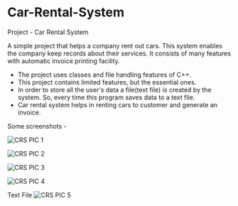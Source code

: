 # Car-Rental-System
Project - Car Rental System

A simple project that helps a company rent out cars. This system enables the company keep records about their services.
It consists of many features with automatic invoice printing facility.

- The project uses classes and file handling features of C++.
- This project contains limited features, but the essential ones.
- In order to store all the user's data a file(text file) is created by the system. So, every time this program saves data to a text file.
- Car rental system helps in renting cars to customer and generate an invoice.

Some screenshots -

![CRS PIC 1](https://github.com/Hazra-Souhardya/Car-Rental-System/assets/138146925/3dc57bf1-3284-4848-b106-4aeaba97e17a)

![CRS PIC 2](https://github.com/Hazra-Souhardya/Car-Rental-System/assets/138146925/6b82a89b-5057-46e8-93a7-67b00a7dd561)

![CRS PIC 3](https://github.com/Hazra-Souhardya/Car-Rental-System/assets/138146925/3ad9a0a0-8cb5-442f-aa85-476d3e68cc11)

![CRS PIC 4](https://github.com/Hazra-Souhardya/Car-Rental-System/assets/138146925/f523be28-e0c6-4fce-b8e1-7aef9e07f501)

Text File
![CRS PIC 5](https://github.com/Hazra-Souhardya/Car-Rental-System/assets/138146925/868a468d-6658-42e0-9fcf-2e3c705d56b3)
